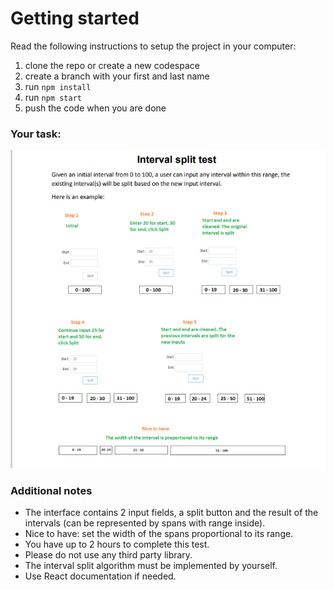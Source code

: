 # Getting started

Read the following instructions to setup the project in your computer:

1. clone the repo or create a new codespace
2. create a branch with your first and last name
3. run `npm install`
4. run `npm start`
5. push the code when you are done

### Your task:

![alt text](image.png)

### Additional notes

- The interface contains 2 input fields, a split button and the result of the intervals (can be
represented by spans with range inside).
- Nice to have: set the width of the spans proportional to its range.
- You have up to 2 hours to complete this test.
- Please do not use any third party library.
- The interval split algorithm must be implemented by yourself.
- Use React documentation if needed.
